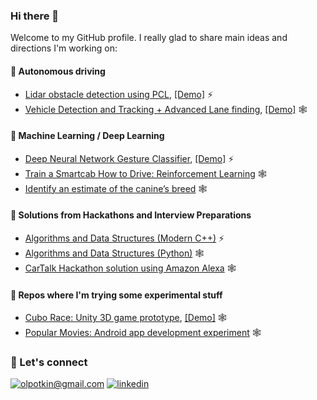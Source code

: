 ### Hi there 👋

Welcome to my GitHub profile. I really glad to share main ideas and directions I'm working on:

#### 🚗 Autonomous driving

* [Lidar obstacle detection using PCL](https://github.com/olpotkin/Lidar-Obstacle-Detection), [[Demo]](https://www.youtube.com/watch?v=vvIn1Js49oA) ⚡
* [Vehicle Detection and Tracking + Advanced Lane finding](https://github.com/olpotkin/Vehicle-Detection), [[Demo]](https://www.youtube.com/watch?v=nrLscZvDLdo) 🕸

#### 🧠 Machine Learning / Deep Learning

* [Deep Neural Network Gesture Classifier](https://github.com/olpotkin/DNN-Gesture-Classifier), [[Demo]](https://www.youtube.com/watch?v=zmCqylqOvXY) ⚡
* [Train a Smartcab How to Drive: Reinforcement Learning](https://github.com/olpotkin/Smartcab-RL-Agent) 🕸
* [Identify an estimate of the canine’s breed](https://github.com/olpotkin/dog-project) 🕸

#### 🛶 Solutions from Hackathons and Interview Preparations

* [Algorithms and Data Structures (Modern C++)](https://github.com/olpotkin/ds_and_algos_modern_cpp) ⚡
* [Algorithms and Data Structures (Python)](https://github.com/olpotkin/algorithms-and-data-structures) 🕸
* [CarTalk Hackathon solution using Amazon Alexa](https://github.com/olpotkin/CarTalkHack-Luxoft) 🕸

#### 🧪 Repos where I'm trying some experimental stuff

* [Cubo Race: Unity 3D game prototype](https://github.com/olpotkin/unity-game-prototype-one), [[Demo]](https://www.youtube.com/watch?v=Z032TSN2Eyg) 🕸
* [Popular Movies: Android app development experiment](https://github.com/olpotkin/Popular-Movies-App) 🕸

### 🤝 Let's connect
[![olpotkin@gmail.com](https://img.shields.io/badge/olpotkin@gmail.com%20-%23E62B1E.svg?&style=for-the-badge&logo=mail.ru&logoColor=white)](mailto:olpotkin@gmail.com) [![linkedin](https://img.shields.io/badge/linkedin%20-%230077B5.svg?&style=for-the-badge&logo=linkedin&logoColor=white)](https://www.linkedin.com/in/olegpotkin/)

<!--
It is is a ✨ _special_ ✨ repository because its `README.md` (this file) appears on your GitHub profile.

Here are some ideas to get you started:

- 🔭 I’m currently working on ...
- 🌱 I’m currently learning ...
- 👯 I’m looking to collaborate on ...
- 🤔 I’m looking for help with ...
- 💬 Ask me about ...
- 📫 How to reach me: ...
- 😄 Pronouns: ...
- ⚡ Fun fact: ...
-->

